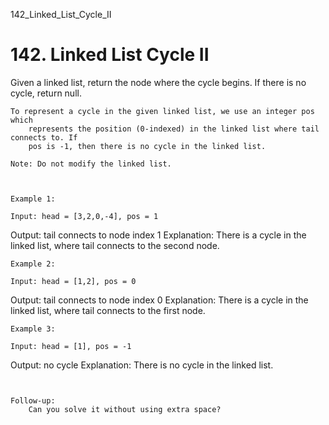 142_Linked_List_Cycle_II
# 142. Linked List Cycle II

Given a linked list, return the node where the cycle begins. If there is no cycle, return
        null.

    To represent a cycle in the given linked list, we use an integer pos which
        represents the position (0-indexed) in the linked list where tail connects to. If
        pos is -1, then there is no cycle in the linked list.

    Note: Do not modify the linked list.

     

    Example 1:

    Input: head = [3,2,0,-4], pos = 1
Output: tail connects to node index 1
Explanation: There is a cycle in the linked list, where tail connects to the second node.

    

    Example 2:

    Input: head = [1,2], pos = 0
Output: tail connects to node index 0
Explanation: There is a cycle in the linked list, where tail connects to the first node.

    

    Example 3:

    Input: head = [1], pos = -1
Output: no cycle
Explanation: There is no cycle in the linked list.

    

     

    Follow-up:
        Can you solve it without using extra space?